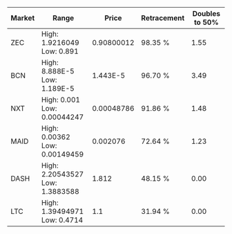 | Market | Range | Price| Retracement | Doubles to 50% |
| --- | --- | --- | --- | --- |
| ZEC | High: 1.9216049<br />Low: 0.891 | 0.90800012 | 98.35 % | 1.55 |
| BCN | High: 8.888E-5<br />Low: 1.189E-5 | 1.443E-5 | 96.70 % | 3.49 |
| NXT | High: 0.001<br />Low: 0.00044247 | 0.00048786 | 91.86 % | 1.48 |
| MAID | High: 0.00362<br />Low: 0.00149459 | 0.002076 | 72.64 % | 1.23 |
| DASH | High: 2.20543527<br />Low: 1.3883588 | 1.812 | 48.15 % | 0.00 |
| LTC | High: 1.39494971<br />Low: 0.4714 | 1.1 | 31.94 % | 0.00 |

